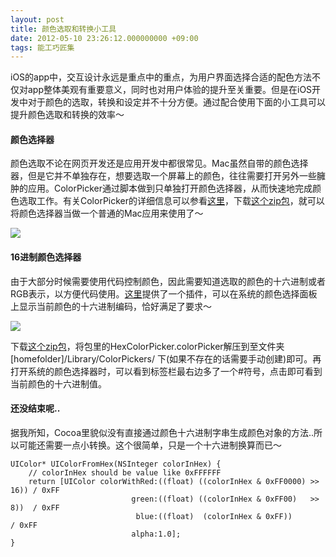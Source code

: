 ```yaml
---
layout: post
title: 颜色选取和转换小工具
date: 2012-05-10 23:26:12.000000000 +09:00
tags: 能工巧匠集
---
```


iOS的app中，交互设计永远是重点中的重点，为用户界面选择合适的配色方法不仅对app整体美观有重要意义，同时也对用户体验的提升至关重要。但是在iOS开发中对于颜色的选取，转换和设定并不十分方便。通过配合使用下面的小工具可以提升颜色选取和转换的效率～

#### 颜色选择器

颜色选取不论在网页开发还是应用开发中都很常见。Mac虽然自带的颜色选择器，但是它并不单独存在，想要选取一个屏幕上的颜色，往往需要打开另外一些臃肿的应用。ColorPicker通过脚本做到只单独打开颜色选择器，从而快速地完成颜色选取工作。有关ColorPicker的详细信息可以参看[这里](http://www.robinwood.com/Catalog/Technical/OtherTuts/MacColorPicker/MacColorPicker.html#colorPickerApp)，下载[这个zip包](http://www.robinwood.com/Catalog/Technical/OtherTuts/MacColorPicker/ColorPicker.zip)，就可以将颜色选择器当做一个普通的Mac应用来使用了～

![](http://www.onevcat.com/wp-content/uploads/2012/05/tumblr_m3nr5xlftS1qd122y.png)

#### 16进制颜色选择器

由于大部分时候需要使用代码控制颜色，因此需要知道选取的颜色的十六进制或者RGB表示，以方便代码使用。[这里](http://wafflesoftware.net/hexpicker/)提供了一个插件，可以在系统的颜色选择面板上显示当前颜色的十六进制编码，恰好满足了要求～

![](http://www.onevcat.com/wp-content/uploads/2012/05/tumblr_m3nrcq9O4p1qd122y.png)

下载[这个zip包](http://wafflesoftware.net/hexpicker/download/1.6.1/)，将包里的HexColorPicker.colorPicker解压到至文件夹 [homefolder]/Library/ColorPickers/ 下(如果不存在的话需要手动创建)即可。再打开系统的颜色选择器时，可以看到标签栏最右边多了一个#符号，点击即可看到当前颜色的十六进制值。

#### 还没结束呢..

据我所知，Cocoa里貌似没有直接通过颜色十六进制字串生成颜色对象的方法..所以可能还需要一点小转换。这个很简单，只是一个十六进制换算而已～

```
UIColor* UIColorFromHex(NSInteger colorInHex) {
    // colorInHex should be value like 0xFFFFFF
    return [UIColor colorWithRed:((float) ((colorInHex & 0xFF0000) >> 16)) / 0xFF
                           green:((float) ((colorInHex & 0xFF00)   >> 8))  / 0xFF 
                            blue:((float)  (colorInHex & 0xFF))            / 0xFF
                           alpha:1.0];
}
```

